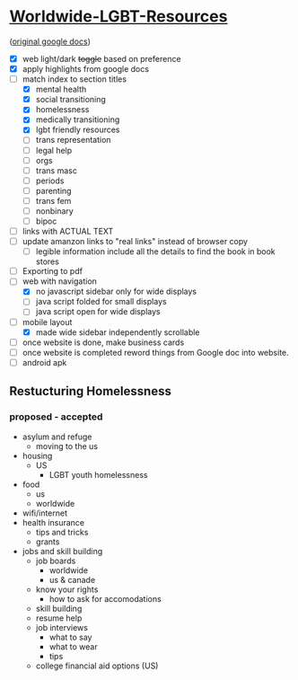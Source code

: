 
# [Worldwide-LGBT-Resources](https://pongopaws.github.io/Worldwide-LGBT-Resources/)

([original google docs](https://docs.google.com/document/d/1eLLK7EXLlJCDyJaAQXykwKjKp0m5XphUI_erLkgu8_0/edit))

- [x] web light/dark ~~toggle~~ based on preference
- [x] apply highlights from google docs
- [ ] match index to section titles
  - [x] mental health
  - [x] social transitioning
  - [x] homelessness
  - [x] medically transitioning
  - [x] lgbt friendly resources
  - [ ] trans representation
  - [ ] legal help
  - [ ] orgs
  - [ ] trans masc
  - [ ] periods
  - [ ] parenting
  - [ ] trans fem
  - [ ] nonbinary
  - [ ] bipoc
- [ ] links with ACTUAL TEXT
- [ ] update amanzon links to "real links" instead of browser copy 
  - [ ] legible information include all the details to find the book in book stores
- [ ] Exporting to pdf
- [ ] web with navigation
  - [x] no javascript sidebar only for wide displays
  - [ ] java script folded for small displays
  - [ ] java script open for wide displays
- [ ] mobile layout
  - [x] made wide sidebar independently scrollable
- [ ] once website is done, make business cards
- [ ] once website is completed reword things from Google doc into website.
- [ ] android apk

## Restucturing Homelessness

### proposed - accepted

- asylum and refuge
  - moving to the us
- housing
  - US
    - LGBT youth homelessness
- food
  - us
  - worldwide
- wifi/internet
- health insurance
  - tips and tricks
  - grants
- jobs and skill building
  - job boards
    - worldwide
    - us & canade
  - know your rights
    - how to ask for accomodations
  - skill building
  - resume help
  - job interviews
    - what to say
    - what to wear
    - tips
  - college financial aid options (US)

